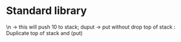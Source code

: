 # Standard library

\n -> this will push 10 to stack;
duput -> put without drop top of stack : Duplicate top of stack and (put)